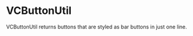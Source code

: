 VCButtonUtil
============

VCButtonUtil returns buttons that are styled as bar buttons in just one line.